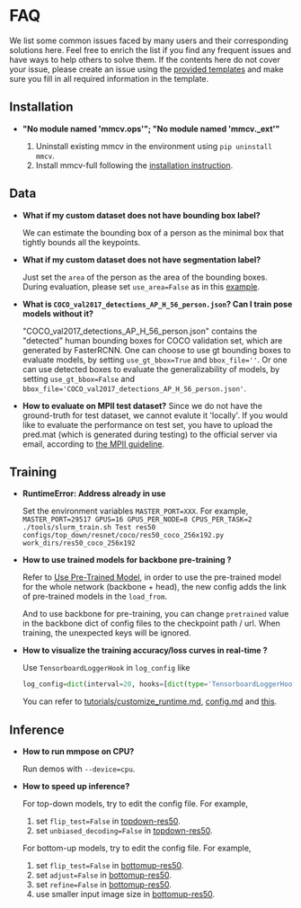 # FAQ

We list some common issues faced by many users and their corresponding solutions here.
Feel free to enrich the list if you find any frequent issues and have ways to help others to solve them.
If the contents here do not cover your issue, please create an issue using the [provided templates](/.github/ISSUE_TEMPLATE/error-report.md) and make sure you fill in all required information in the template.


## Installation

- **"No module named 'mmcv.ops'"; "No module named 'mmcv._ext'"**

    1. Uninstall existing mmcv in the environment using `pip uninstall mmcv`.
    2. Install mmcv-full following the [installation instruction](https://mmcv.readthedocs.io/en/latest/#installation).


## Data


- **What if my custom dataset does not have bounding box label?**

    We can estimate the bounding box of a person as the minimal box that tightly bounds all the keypoints.

- **What if my custom dataset does not have segmentation label?**

    Just set the `area` of the person as the area of the bounding boxes. During evaluation, please set `use_area=False` as in this [example](https://github.com/open-mmlab/mmpose/blob/a82dd486853a8a471522ac06b8b9356db61f8547/mmpose/datasets/datasets/top_down/topdown_aic_dataset.py#L113).

- **What is `COCO_val2017_detections_AP_H_56_person.json`? Can I train pose models without it?**

    "COCO_val2017_detections_AP_H_56_person.json" contains the "detected" human bounding boxes for COCO validation set, which are generated by FasterRCNN.
    One can choose to use gt bounding boxes to evaluate models, by setting `use_gt_bbox=True` and `bbox_file=''`. Or one can use detected boxes to evaluate
    the generalizability of models, by setting `use_gt_bbox=False` and `bbox_file='COCO_val2017_detections_AP_H_56_person.json'`.

- **How to evaluate on MPII test dataset?**
    Since we do not have the ground-truth for test dataset, we cannot evalute it 'locally'.
    If you would like to evaluate the performance on test set, you have to upload the pred.mat (which is generated during testing) to the official server via email, according to [the MPII guideline](http://human-pose.mpi-inf.mpg.de/#evaluation).

## Training

- **RuntimeError: Address already in use**

    Set the environment variables `MASTER_PORT=XXX`. For example,
    `MASTER_PORT=29517 GPUS=16 GPUS_PER_NODE=8 CPUS_PER_TASK=2 ./tools/slurm_train.sh Test res50 configs/top_down/resnet/coco/res50_coco_256x192.py work_dirs/res50_coco_256x192`

- **How to use trained models for backbone pre-training ?**

    Refer to [Use Pre-Trained Model](https://github.com/open-mmlab/mmpose/blob/master/docs/tutorials/1_finetune.md#use-pre-trained-model),
    in order to use the pre-trained model for the whole network (backbone + head), the new config adds the link of pre-trained models in the `load_from`.

    And to use backbone for pre-training, you can change `pretrained` value in the backbone dict of config files to the checkpoint path / url.
    When training, the unexpected keys will be ignored.

- **How to visualize the training accuracy/loss curves in real-time ?**

    Use `TensorboardLoggerHook` in `log_config` like
    ```python
    log_config=dict(interval=20, hooks=[dict(type='TensorboardLoggerHook')])
    ```
    You can refer to [tutorials/customize_runtime.md](tutorials/customize_runtime.md#log-config), [config.md](config.md) and [this](https://github.com/open-mmlab/mmaction2/blob/master/configs/recognition/tsm/tsm_r50_1x1x8_50e_kinetics400_rgb.py#L118).


## Inference

- **How to run mmpose on CPU?**

    Run demos with `--device=cpu`.

- **How to speed up inference?**

    For top-down models, try to edit the config file. For example,
    1. set `flip_test=False` in [topdown-res50](/configs/top_down/resnet/coco/res50_coco_256x192.py#L51).
    2. set `unbiased_decoding=False` in [topdown-res50](/configs/top_down/resnet/coco/res50_coco_256x192.py#L54).

    For bottom-up models, try to edit the config file. For example,
    1. set `flip_test=False` in [bottomup-res50](/configs/bottom_up/resnet/coco/res50_coco_512x512.py#L80).
    2. set `adjust=False` in [bottomup-res50](/configs/bottom_up/resnet/coco/res50_coco_512x512.py#L78).
    3. set `refine=False` in [bottomup-res50](/configs/bottom_up/resnet/coco/res50_coco_512x512.py#L79).
    4. use smaller input image size in [bottomup-res50](/configs/bottom_up/resnet/coco/res50_coco_512x512.py#L39).
